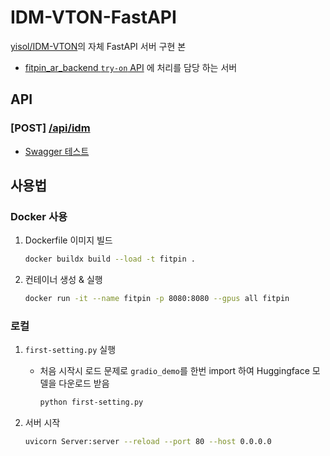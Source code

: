 # IDM-VTON-FastAPI
[yisol/IDM-VTON](https://github.com/yisol/IDM-VTON)의 자체 FastAPI 서버 구현 본

- [fitpin_ar_backend `try-on` API](https://github.com/fit-pin/fitpin_ar_backend?tab=readme-ov-file#post-try-on-%EC%B1%84%ED%98%95-%EC%82%AC%EC%A7%84%EA%B3%BC-%EC%9D%98%EB%A5%98-%EC%9D%B4%EB%AF%B8%EC%A7%80%EA%B0%80-%ED%95%A9%EC%84%B1%EB%90%9C-%EC%9D%B4%EB%AF%B8%EC%A7%80%EB%A5%BC-%EB%A6%AC%ED%84%B4%ED%95%A9%EB%8B%88%EB%8B%A4) 에 처리를 담당 하는 서버

## API 

### [**POST**] [/api/idm](http://34.64.244.142:8080/api/idm)

- [Swagger 테스트](http://34.64.244.142:8080/docs#/default/root_api_idm__post) 


## 사용법

### Docker 사용

1. Dockerfile 이미지 빌드

    ```bash
    docker buildx build --load -t fitpin .
    ```


2. 컨테이너 생성 & 실행

    ```bash
    docker run -it --name fitpin -p 8080:8080 --gpus all fitpin
    ```

### 로컬

1.  `first-setting.py` 실행
    
    - 처음 시작시 로드 문제로 `gradio_demo`를 한번 import 하여 Huggingface 모델을 다운로드 받음

        ```bash
        python first-setting.py
        ```

2. 서버 시작 

    ```bash
    uvicorn Server:server --reload --port 80 --host 0.0.0.0
    ```